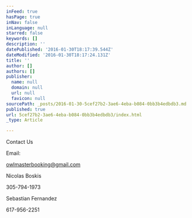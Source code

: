 ```yaml
---
inFeed: true
hasPage: true
inNav: false
inLanguage: null
starred: false
keywords: []
description: ''
datePublished: '2016-01-30T18:17:39.544Z'
dateModified: '2016-01-30T18:17:24.131Z'
title: ''
author: []
authors: []
publisher:
  name: null
  domain: null
  url: null
  favicon: null
sourcePath: _posts/2016-01-30-5cef27b2-3ae6-4eba-b084-0bb3b4edbdb3.md
published: true
url: 5cef27b2-3ae6-4eba-b084-0bb3b4edbdb3/index.html
_type: Article

---
```

Contact Us

Email:

owlmasterbooking@gmail.com

Nicolas Boskis 

305-794-1973

Sebastian Fernandez

617-956-2251